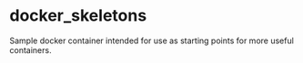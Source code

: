 # docker_skeletons
Sample docker container intended for use as starting points for more useful containers.

